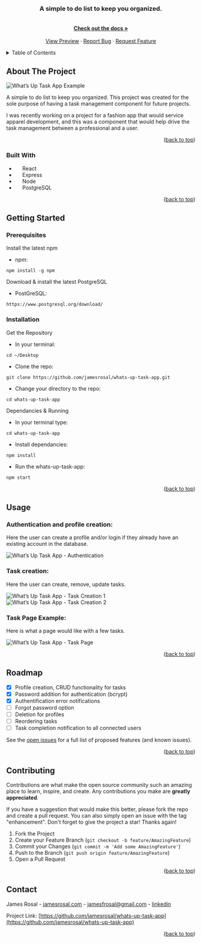 <a name="readme-top"></a>

<br />
<div align="center">
  <h1 align="center”>:ballot_box_with_check: What’s Up: Task Manager</h1>

  <p align="center">
    <h3>A simple to do list to keep you organized.</h3>
    <br />
    <a href="https://github.com/jamesrosal/whats-up-task-app"><strong>Check out the docs »</strong></a>
    <br />
    <br />
    <a href="#about-the-project">View Preview</a>
    ·
    <a href="https://github.com/jamesrosal/whats-up-task-app/issues">Report Bug</a>
    ·
    <a href="https://github.com/jamesrosal/whats-up-task-app/issues">Request Feature</a>
  </p>
</div>

<!-- TABLE OF CONTENTS -->
<details>
  <summary>Table of Contents</summary>
  <ol>
    <li>
      <a href="#about-the-project">About The Project</a>
      <ul>
        <li><a href="#built-with">Built With</a></li>
      </ul>
    </li>
    <li>
      <a href="#getting-started">Getting Started</a>
      <ul>
        <li><a href="#prerequisites">Prerequisites</a></li>
        <li><a href="#installation">Installation</a></li>
      </ul>
    </li>
    <li><a href="#usage">Usage</a></li>
    <li><a href="#roadmap">Roadmap</a></li>
    <li><a href="#contributing">Contributing</a></li>
    <li><a href="#contact">Contact</a></li>
  </ol>
</details>

<!-- ABOUT THE PROJECT -->
## About The Project

![What’s Up Task App Example](https://github.com/jamesrosal/whats-up-task-app/blob/main/client/public/whats-up-task-app-screen-4.png?raw=true)

A simple to do list to keep you organized. This project was created for the sole purpose of having a task management component for future projects.

I was recently working on a project for a fashion app that would service apparel development, and this was a component that would help drive the task management between a professional and a user.

<p align="right">(<a href="#readme-top">back to top</a>)</p>



### Built With

* <img align="left" src="https://cdn.jsdelivr.net/gh/devicons/devicon/icons/react/react-original.svg" height="16" /> React
* <img align="left" src="https://cdn.simpleicons.org/express/white" height="16" /> Express
* <img align="left" src="https://cdn.jsdelivr.net/gh/devicons/devicon/icons/nodejs/nodejs-original.svg" height="16" /> Node
* <img align="left" src="https://cdn.jsdelivr.net/gh/devicons/devicon/icons/postgresql/postgresql-original.svg" height="16" /> PostgreSQL

<p align="right">(<a href="#readme-top">back to top</a>)</p>

<!-- GETTING STARTED -->
## Getting Started

### Prerequisites
Install the latest npm
* npm:
```
npm install -g npm
```
Download & install the latest PostgreSQL
* PostGreSQL:
```
https://www.postgresql.org/download/
```

### Installation 
Get the Repository
* In your terminal:
```
cd ~/Desktop
```
* Clone the repo:
```
git clone https://github.com/jamesrosal/whats-up-task-app.git
```
* Change your directory to the repo:
```
cd whats-up-task-app
```

Dependancies & Running
* In your terminal type: 
```
cd whats-up-task-app
```
* Install dependancies: 
```
npm install
```
* Run the whats-up-task-app: 
```
npm start
```

<p align="right">(<a href="#readme-top">back to top</a>)</p>

<!-- USAGE EXAMPLES -->
## Usage

### Authentication and profile creation:
Here the user can create a profile and/or login if they already have an existing account in the database.

![What’s Up Task App - Authentication](https://github.com/jamesrosal/whats-up-task-app/blob/main/client/public/whats-up-task-app-screen-1.png?raw=true)

### Task creation:
Here the user can create, remove, update tasks.

![What’s Up Task App - Task Creation 1](https://github.com/jamesrosal/whats-up-task-app/blob/main/client/public/whats-up-task-app-screen-2.png?raw=true)
![What’s Up Task App - Task Creation 2](https://github.com/jamesrosal/whats-up-task-app/blob/main/client/public/whats-up-task-app-screen-3.png?raw=true)

### Task Page Example:
Here is what a page would like with a few tasks.

![What’s Up Task App - Task Page](https://github.com/jamesrosal/whats-up-task-app/blob/main/client/public/whats-up-task-app-screen-4.png?raw=true)

<p align="right">(<a href="#readme-top">back to top</a>)</p>

<!-- ROADMAP -->
## Roadmap

- [x] Profile creation, CRUD functionality for tasks
- [x] Password addition for authentication (bcrypt)
- [x] Authentification error notifications
- [ ] Forgot password option
- [ ] Deletion for profiles
- [ ] Reordering tasks
- [ ] Task completion notification to all connected users

See the [open issues](https://github.com/jamesrosal/whats-up-task-app/issues) for a full list of proposed features (and known issues).

<p align="right">(<a href="#readme-top">back to top</a>)</p>


<!-- CONTRIBUTING -->
## Contributing

Contributions are what make the open source community such an amazing place to learn, inspire, and create. Any contributions you make are **greatly appreciated**.

If you have a suggestion that would make this better, please fork the repo and create a pull request. You can also simply open an issue with the tag "enhancement".
Don't forget to give the project a star! Thanks again!

1. Fork the Project
2. Create your Feature Branch (`git checkout -b feature/AmazingFeature`)
3. Commit your Changes (`git commit -m 'Add some AmazingFeature'`)
4. Push to the Branch (`git push origin feature/AmazingFeature`)
5. Open a Pull Request

<p align="right">(<a href="#readme-top">back to top</a>)</p>


<!-- CONTACT -->
## Contact

James Rosal - [jamesrosal.com](https://jamesrosal.com) - jamesfrosal@gmail.com - [linkedin](https://www.linkedin.com/in/jamesrosal/)

Project Link: [https://github.com/jamesrosal/whats-up-task-app](https://github.com/jamesrosal/whats-up-task-app)

<p align="right">(<a href="#readme-top">back to top</a>)</p>
